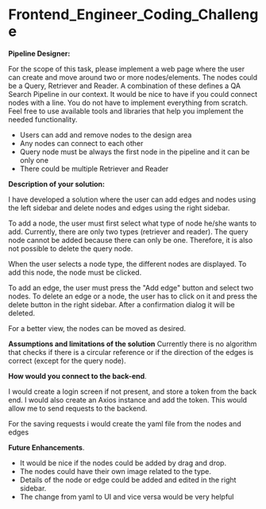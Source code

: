 # Frontend_Engineer_Coding_Challenge

**Pipeline Designer:**

For the scope of this task, please implement a web page where the user can create and
move around two or more nodes/elements. The nodes could be a Query, Retriever and
Reader. A combination of these defines a QA Search Pipeline in our context. It would be
nice to have if you could connect nodes with a line.
You do not have to implement everything from scratch. Feel free to use available tools
and libraries that help you implement the needed functionality.

- Users can add and remove nodes to the design area
- Any nodes can connect to each other
- Query node must be always the first node in the pipeline and it can be only one
- There could be multiple Retriever and Reader

**Description of your solution:**

I have developed a solution where the user can add edges and nodes using the left sidebar and delete nodes and edges using the right sidebar.

To add a node, the user must first select what type of node he/she wants to add.
Currently, there are only two types (retriever and reader). The query node cannot be added because there can only be one. Therefore, it is also not possible to delete the query node.

When the user selects a node type, the different nodes are displayed. To add this node, the node must be clicked.

To add an edge, the user must press the "Add edge" button and select two nodes.
To delete an edge or a node, the user has to click on it and press the delete button in the right sidebar. After a confirmation dialog it will be deleted.

For a better view, the nodes can be moved as desired.

**Assumptions and limitations of the solution**
Currently there is no algorithm that checks if there is a circular reference or if the direction of the edges is correct (except for the query node).

**How would you connect to the back-end**.

I would create a login screen if not present, and store a token from the back end. I would also create an Axios instance and add the token. This would allow me to send requests to the backend.

For the saving requests i would create the yaml file from the nodes and edges

**Future Enhancements**.

- It would be nice if the nodes could be added by drag and drop.
- The nodes could have their own image related to the type.
- Details of the node or edge could be added and edited in the right sidebar.
- The change from yaml to UI and vice versa would be very helpful
